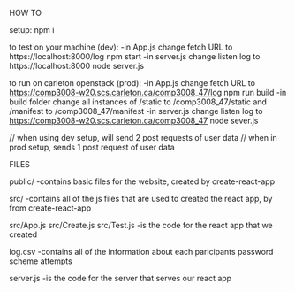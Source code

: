 HOW TO

setup:
npm i

to test on your machine (dev):
-in App.js change fetch URL to https://localhost:8000/log
npm start
-in server.js change listen log to https://localhost:8000
node server.js

to run on carleton openstack (prod):
-in App.js change fetch URL to https://comp3008-w20.scs.carleton.ca/comp3008_47/log
npm run build
-in build folder change all instances of /static to /comp3008_47/static
and /manifest to /comp3008_47/manifest
-in server.js change listen log to https://comp3008-w20.scs.carleton.ca/comp3008_47
node sever.js

// when using dev setup, will send 2 post requests of user data
// when in prod setup, sends 1 post request of user data

FILES

public/
-contains basic files for the website, created by create-react-app

src/
-contains all of the js files that are used to created the react app, by from create-react-app

src/App.js
src/Create.js
src/Test.js
-is the code for the react app that we created

log.csv
-contains all of the information about each paricipants password scheme attempts

server.js
-is the code for the server that serves our react app
